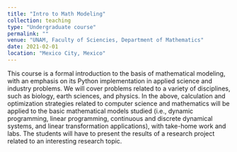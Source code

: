 ```yaml
---
title: "Intro to Math Modeling"
collection: teaching
type: "Undergraduate course"
permalink: ""
venue: "UNAM, Faculty of Sciencies, Department of Mathematics"
date: 2021-02-01
location: "Mexico City, Mexico"
---
```


This course is a formal introduction to the basis of mathematical modeling, with an emphasis on its Python implementation in applied science and industry problems. We will cover problems related to a variety of disciplines, such as biology, earth sciences, and physics. In the above, calculation and optimization strategies related to computer science and mathematics will be applied to the basic mathematical models studied (i.e., dynamic programming, linear programming, continuous and discrete dynamical systems, and linear transformation applications), with take-home work and labs. The students will have to present the results of a research project related to an interesting research topic. 
